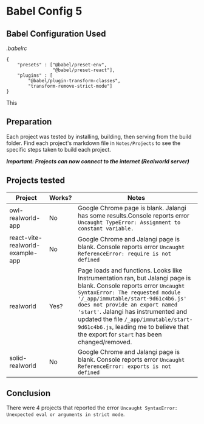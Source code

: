 # Babel Config 5

## Babel Configuration Used
*.babelrc*
```
{
	"presets" : ["@babel/preset-env",
				 "@babel/preset-react"],
	"plugins" : [
		"@babel/plugin-transform-classes",
		"transform-remove-strict-mode"]
}

```

This 

## Preparation
Each project was tested by installing, building, then serving from the build folder. Find each project's markdown file in `Notes/Projects` to see the specific steps taken to build each project.

***Important: Projects can now connect to the internet (Realworld server)***

## Projects tested
Project | Works? | Notes
---|---|---
owl-realworld-app | No | Google Chrome page is blank. Jalangi has some results.Console reports error `Uncaught TypeError: Assignment to constant variable.`
react-vite-realworld-example-app | No | Google Chrome and Jalangi page is blank. Console reports error `Uncaught ReferenceError: require is not defined`
realworld | Yes? | Page loads and functions. Looks like Instrumentation ran, but Jalangi page is blank.  Console reports error `Uncaught SyntaxError: The requested module '/_app/immutable/start-9d61c4b6.js' does not provide an export named 'start'`. Jalangi has instrumented and updated the file `/_app/immutable/start-9d61c4b6.js`, leading me to believe that the export for `start` has been changed/removed.
solid-realworld | No | Google Chrome and Jalangi page is blank. Console reports error `Uncaught ReferenceError: exports is not defined`


## Conclusion
There were 4 projects that reported the error `Uncaught SyntaxError: Unexpected eval or arguments in strict mode`.